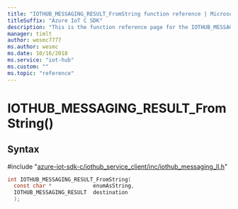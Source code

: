 ```yaml
---                             
title: "IOTHUB_MESSAGING_RESULT_FromString function reference | Microsoft Docs" 
titleSuffix: "Azure IoT C SDK"            
description: "This is the function reference page for the IOTHUB_MESSAGING_RESULT_FromString() function in the Azure IoT C SDK. This SDK is used with Azure IoT Hub and Azure IoT Hub Device Provisioning Service"            
manager: timlt                 
author: wesmc7777              
ms.author: wesmc               
ms.date: 10/16/2018                    
ms.service: "iot-hub"             
ms.custom: ""                
ms.topic: "reference"        
---                            
```


# IOTHUB_MESSAGING_RESULT_FromString()

## Syntax

\#include "[azure-iot-sdk-c/iothub_service_client/inc/iothub_messaging_ll.h](../iothub-messaging-ll-h.md)"  
```C
int IOTHUB_MESSAGING_RESULT_FromString(
  const char *             enumAsString,
  IOTHUB_MESSAGING_RESULT  destination
  );
```

